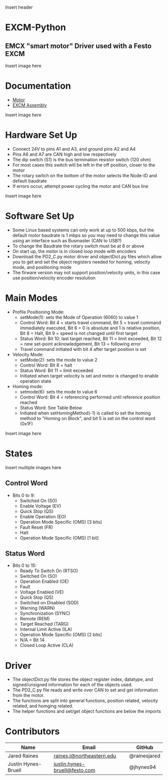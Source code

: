 Insert header

# **EXCM-Python**
## EMCX "smart motor" Driver used with a Festo EXCM

Insert image here

# Documentation
* [Motor](PD2C_CANopen_Technical-Manual_V2.0.1.pdf)
* [EXCM Assembly](https://www.festo.com/net/SupportPortal/Files/448653/YXMx_assembly_adjustment_cabling.pdf)

Insert image here

# Hardware Set Up
* Connect 24V to pins A1 and A3, and ground pins A2 and A4
* Pins A6 and A7 are CAN high and low respectively
* The dip switch (S1) is the bus termination resistor switch (120 ohm)
* For most cases this switch will be left in the off position, closer to the motor
* The rotary switch on the bottom of the motor selects the Node-ID and default baudrate
* If errors occur, attempt power cycling the motor and CAN bus line

Insert image here

# Software Set Up
* Some Linux based systems can only work at up to 500 kbps, but the default motor baudrate is 1 mbps so you may need to change this value using an interface such as Busmaster (CAN to USB?)
* To change the Baudrate the rotary switch must be at 8 or above
* On start up, the motor is in closed loop mode with encoders
* Download the PD2_C.py motor driver and objectDict.py files which allow you to get and set the object registers needed for homing, velocity mode, and positioning mode
* The firware version may not support position/velocity units, in this case use position/velocity encoder resolution

# Main Modes
* Profile Positioning Mode:
    * setMode(1): sets the Mode of Operation (6060) to value 1
    * Control Word: Bit 4 = starts travel command, Bit 5 = travel command immediately executed, Bit 6 = 0 is absolute and 1 is relative position, Bit 8 = Halt, Bit 9 = speed is not changed until first target
    * Status Word: Bit 10: last target reached, Bit 11 = limit exceeded, Bit 12 = new set-point acknowledgement, Bit 13 = following error
    * Travel command initiated with bit 4 after target position is set
* Velocity Mode:
    * setMode(2): sets the mode to value 2
    * Control Word: Bit 8 = halt
    * Status Word: Bit 11 = limit exceeded
    * Initiated when target velocity is set and motor is changed to enable operation state
* Homing mode:
    * setmode(6): sets the mode to value 6
    * Control Word: Bit 4 = referencing performed until reference position reached
    * Status Word: See Table Below
    * Initiated when setHomingMethod(-1) is called to set the homing method to "Homing on Block", and bit 5 is set on the control word (0x1F)

Insert image here

# States
Insert multiple images here

## Control Word
* Bits 0 to 9:
    * Switched On (SO)
    * Enable Voltage (EV)
    * Quick Stop (QS)
    * Enable Operation (EO)
    * Operation Mode Specific (OMS) [3 bits]
    * Fault Reset (FR)
    * Halt
    * Operation Mode Specific (OMS) [1 bit]

## Status Word
* Bits 0 to 15:
    * Ready To Switch On (RTSO)
    * Switched On (SO)
    * Operation Enabled (OE)
    * Fault
    * Voltage Enabled (VE)
    * Quick Stop (QS)
    * Switched on Disabled (SOD)
    * Warning (WARN)
    * Synchronization (SYNC)
    * Remote (REM)
    * Target Reached (TARG)
    * Internal Limit Active (ILA)
    * Operation Mode Specific (OMS) [2 bits]
    * N/A = Bit 14
    * Closed Loop Active (CLA)

# Driver
* The objectDict.py file stores the object register index, datatype, and signed/unsigned information for each of the objects used.
* The PD2_C.py file reads and write over CAN to set and get information from the motor. 
* The functions are split into general functions, position related, velocity related, and homging related.
* The helper functions and set/get object functions are below the imports

# Contributors
|Name                 | Email                         | GitHub         |
| ------------        | -------------------------     | -------------- |
| Jared Raines        | raines.j@northeastern.edu     | @rainesjared   |
| Justin Hynes-Bruell | justin.hynes-bruell@festo.com | @jhynes94      |
